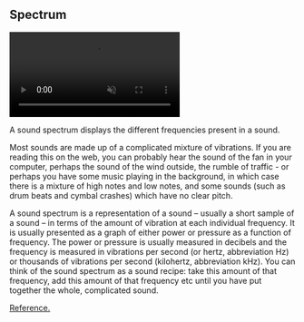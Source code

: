 ## Spectrum

<div><video src="/docs/examples/resources/fft-spectrum.mp4" autoplay loop muted title="Spectrum"></div>

A sound spectrum displays the different frequencies present in a sound.

Most sounds are made up of a complicated mixture of vibrations. If you are reading this on the web, you can probably hear the sound of the fan in your computer, perhaps the sound of the wind outside, the rumble of traffic - or perhaps you have some music playing in the background, in which case there is a mixture of high notes and low notes, and some sounds (such as drum beats and cymbal crashes) which have no clear pitch.

A sound spectrum is a representation of a sound – usually a short sample of a sound – in terms of the amount of vibration at each individual frequency. It is usually presented as a graph of either power or pressure as a function of frequency. The power or pressure is usually measured in decibels and the frequency is measured in vibrations per second (or hertz, abbreviation Hz) or thousands of vibrations per second (kilohertz, abbreviation kHz). You can think of the sound spectrum as a sound recipe: take this amount of that frequency, add this amount of that frequency etc until you have put together the whole, complicated sound.

[Reference.](http://newt.phys.unsw.edu.au/jw/sound.spectrum.html)
